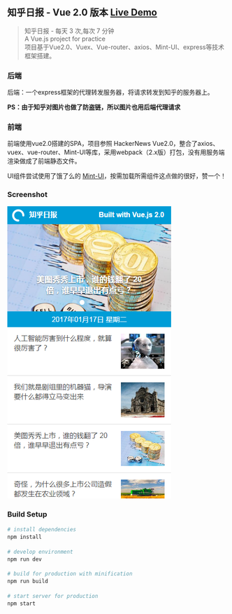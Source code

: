 知乎日报 - Vue 2.0 版本 [Live Demo](http://demo.qieguo.me/zhihudaily/)
------

> 知乎日报 - 每天 3 次,每次 7 分钟  
  A Vue.js project for practice  
  项目基于Vue2.0、Vuex、Vue-router、axios、Mint-UI、express等技术框架搭建。

### 后端

后端：一个express框架的代理转发服务器，将请求转发到知乎的服务器上。

**PS：由于知乎对图片也做了防盗链，所以图片也用后端代理请求**

### 前端

前端使用vue2.0搭建的SPA，项目参照 HackerNews Vue2.0，整合了axios、vuex、vue-router、Mint-UI等库，采用webpack（2.x版）打包，没有用服务端渲染做成了前端静态文件。

UI组件尝试使用了饿了么的 [Mint-UI](https://github.com/ElemeFE/mint-ui/)，按需加载所需组件这点做的很好，赞一个！

### Screenshot

![screenshot](.github/screenshot.png)

### Build Setup

``` bash
# install dependencies
npm install

# develop environment
npm run dev

# build for production with minification
npm run build

# start server for production
npm start

```
